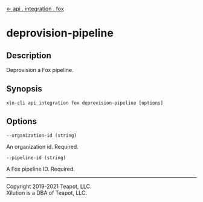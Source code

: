 [<- api . integration . fox](index.md)

# deprovision-pipeline

## Description

Deprovision a Fox pipeline.

## Synopsis

```
xln-cli api integration fox deprovision-pipeline [options]
```

## Options

`--organization-id (string)`

An organization id. Required.

`--pipeline-id (string)`

A Fox pipeline ID. Required.

---

Copyright 2019-2021 Teapot, LLC.  
Xilution is a DBA of Teapot, LLC.
